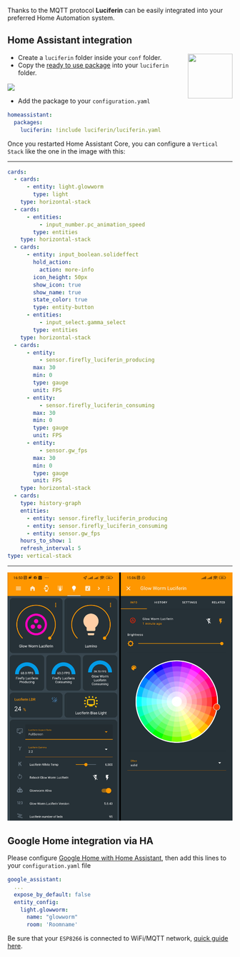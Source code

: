 Thanks to the MQTT protocol **Luciferin** can be easily integrated into your preferred Home Automation system.

## Home Assistant integration  
<img align="right" width="100" height="100" src="https://avatars3.githubusercontent.com/u/13844975?s=200&v=4">  
  
- Create a `luciferin` folder inside your `conf` folder.
- Copy the [ready to use package](https://github.com/sblantipodi/glow_worm_luciferin/blob/master/home_assistant_luciferin_package.yaml) into your `luciferin` folder.  
  
<img align="center" width="1000" src="https://github.com/sblantipodi/firefly_luciferin/blob/master/data/img/ha_luciferin.jpg?raw=true">  


- Add the package to your `configuration.yaml`
```yaml
homeassistant:
  packages:
    luciferin: !include luciferin/luciferin.yaml
```
Once you restarted Home Assistant Core, you can configure a `Vertical Stack` like the one in the image with this:

---  

```yaml
cards:
  - cards:
      - entity: light.glowworm
        type: light
    type: horizontal-stack
  - cards:
      - entities:
          - input_number.pc_animation_speed
        type: entities
    type: horizontal-stack
  - cards:
      - entity: input_boolean.solideffect
        hold_action:
          action: more-info
        icon_height: 50px
        show_icon: true
        show_name: true
        state_color: true
        type: entity-button
      - entities:
          - input_select.gamma_select
        type: entities
    type: horizontal-stack
  - cards:
      - entity:
          - sensor.firefly_luciferin_producing
        max: 30
        min: 0
        type: gauge
        unit: FPS
      - entity:
          - sensor.firefly_luciferin_consuming
        max: 30
        min: 0
        type: gauge
        unit: FPS
      - entity:
          - sensor.gw_fps
        max: 30
        min: 0
        type: gauge
        unit: FPS
    type: horizontal-stack
  - cards:
    type: history-graph
    entities:
      - entity: sensor.firefly_luciferin_producing
      - entity: sensor.firefly_luciferin_consuming
      - entity: sensor.gw_fps
    hours_to_show: 1
    refresh_interval: 5
type: vertical-stack
```

---  

![SCREENSHOT](https://github.com/sblantipodi/glow_worm_luciferin/blob/master/assets/img/HA_mobile_client_screenshot.jpg?raw=true)
  
## Google Home integration via HA
Please configure [Google Home with Home Assistant](https://www.home-assistant.io/integrations/google_assistant),
then add this lines to your `configuration.yaml` file

```yaml
google_assistant:
  ...
  expose_by_default: false
  entity_config:
    light.glowworm:
      name: "glowworm"
      room: 'Roomname'
```  
  
Be sure that your `ESP8266` is connected to WiFi/MQTT network, [quick guide here](https://github.com/sblantipodi/firefly_luciferin/wiki/Remote-Access).
